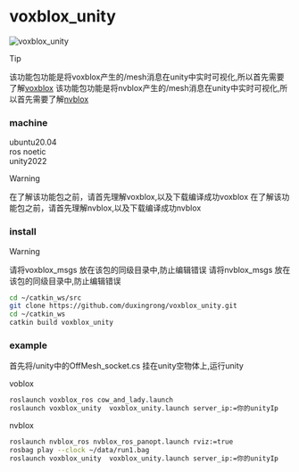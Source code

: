 # voxblox_unity

![voxblox_unity](show.gif)

> [!TIP]
> 该功能包功能是将voxblox产生的/mesh消息在unity中实时可视化,所以首先需要了解[voxblox](https://github.com/ethz-asl/voxblox) 
> 该功能包功能是将nvblox产生的/mesh消息在unity中实时可视化,所以首先需要了解[nvblox](https://github.com/ethz-asl/nvblox_ros1?tab=readme-ov-file#installation) 


### machine
ubuntu20.04<br>
ros noetic<br>
unity2022<br>

> [!WARNING]
> 在了解该功能包之前，请首先理解voxblox,以及下载编译成功voxblox
> 在了解该功能包之前，请首先理解nvblox,以及下载编译成功nvblox


### install 
> [!WARNING]
> 请将voxblox_msgs  放在该包的同级目录中,防止编辑错误
> 请将nvblox_msgs  放在该包的同级目录中,防止编辑错误

```bash
cd ~/catkin_ws/src
git clone https://github.com/duxingrong/voxblox_unity.git
cd ~/catkin_ws
catkin build voxblox_unity
```


### example
首先将/unity中的OffMesh_socket.cs 挂在unity空物体上,运行unity

voblox
```bash
roslaunch voxblox_ros cow_and_lady.launch
roslaunch voxblox_unity  voxblox_unity.launch server_ip:=你的unityIp
```

nvblox
```bash
roslaunch nvblox_ros nvblox_ros_panopt.launch rviz:=true
rosbag play --clock ~/data/run1.bag
roslaunch voxblox_unity  voxblox_unity.launch server_ip:=你的unityIp
```






